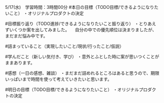 5/17(水)　学習時間：3時間00分
#本日の目標（TODO目標/できるようになりたいこと）
・オリジナルプロダクトの決定

#目標振り返り（TODO進捗/できるようになりたいこと振り返り）
・とりあえずいくつか案を出してみました。
　自分の中での優先順位は決まりましたが、まだまだ悩み中です。

#詰まっていること（実現したいこと/現状/行ったこと/仮説）


#学んだこと（新しい気付き、学び）
・意外とふとした時に案が思いつくことがままあります。

#感想（一日の感想、雑談）
・まだまだ詰めれるところはあると思うので、期限いっぱいまで時間を使って考えていきたいと思います。

#明日の目標（TODO目標/できるようになりたいこと）
・オリジナルプロダクトの決定